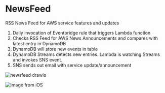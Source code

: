 # NewsFeed
RSS News Feed for AWS service features and updates

1. Daily invocation of Eventbridge rule that triggers Lambda function
2. Checks RSS Feed for AWS News Announcements and compares with latest entry in DynamoDB
3. DynamoDB will store new events in table
4. DynamoDB Streams detects new entries. Lambda is watching Streams and invokes SNS event.
5. SNS sends out email with service update/announcement

![newsfeed drawio](https://github.com/charles-large/NewsFeed/assets/70664028/dffd0cc1-20c6-4f88-ba8c-c34d6483e3ce)

![Image from iOS](https://github.com/charles-large/NewsFeed/assets/70664028/d5e1489a-0df6-49d6-9710-e23707a848d6)

